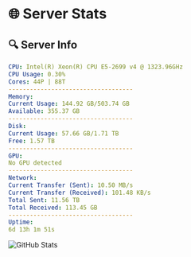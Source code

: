 # 🌐 Server Stats
## 🔍 Server Info
```yaml
CPU: Intel(R) Xeon(R) CPU E5-2699 v4 @ 1323.96GHz
CPU Usage: 0.30%
Cores: 44P | 88T
-----------------------------------
Memory:
Current Usage: 144.92 GB/503.74 GB
Available: 355.37 GB
-----------------------------------
Disk:
Current Usage: 57.66 GB/1.71 TB
Free: 1.57 TB
-----------------------------------
GPU:
No GPU detected
-----------------------------------
Network:
Current Transfer (Sent): 10.50 MB/s
Current Transfer (Received): 101.48 KB/s
Total Sent: 11.56 TB
Total Received: 113.45 GB
-----------------------------------
Uptime:
6d 13h 1m 51s
```
![GitHub Stats](https://img.shields.io/badge/Updated-2025-03-14_10:24:40-blue)